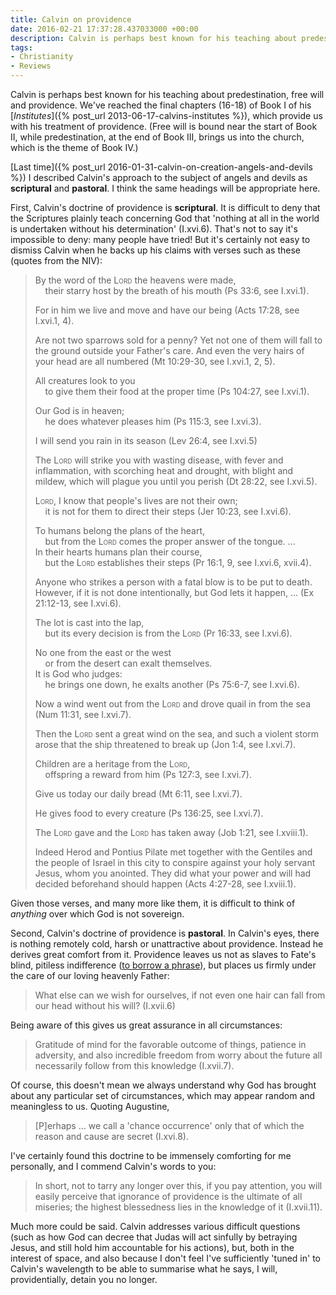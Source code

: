 ```yaml
---
title: Calvin on providence
date: 2016-02-21 17:37:28.437033000 +00:00
description: Calvin is perhaps best known for his teaching about predestination, free will and providence. His approach to providence is both scriptural and pastoral.
tags:
- Christianity
- Reviews
---
```

Calvin is perhaps best known for his teaching about predestination, free will and providence. We've reached the final chapters (16-18) of Book I of his [_Institutes_]({% post_url 2013-06-17-calvins-institutes %}), which provide us with his treatment of providence. (Free will is bound near the start of Book II, while predestination, at the end of Book III, brings us into the church, which is the theme of Book IV.)

[Last time]({% post_url 2016-01-31-calvin-on-creation-angels-and-devils %}) I described Calvin's approach to the subject of angels and devils as **scriptural** and **pastoral**. I think the same headings will be appropriate here.

First, Calvin's doctrine of providence is **scriptural**. It is difficult to deny that the Scriptures plainly teach concerning God that 'nothing at all in the world is undertaken without his determination' (I.xvi.6). That's not to say it's impossible to deny: many people have tried! But it's certainly not easy to dismiss Calvin when he backs up his claims with verses such as these (quotes from the NIV):

> By the word of the L<span style="font-variant:small-caps">ord</span> the heavens were made,<br />
> &nbsp;&nbsp;&nbsp;&nbsp;their starry host by the breath of his mouth (Ps 33:6, see I.xvi.1).
>
> For in him we live and move and have our being (Acts 17:28, see I.xvi.1, 4).
>
> Are not two sparrows sold for a penny? Yet not one of them will fall to the ground outside your Father's care. And even the very hairs of your head are all numbered (Mt 10:29-30, see I.xvi.1, 2, 5).
>
> All creatures look to you<br />
> &nbsp;&nbsp;&nbsp;&nbsp;to give them their food at the proper time (Ps 104:27, see I.xvi.1).
>
> Our God is in heaven;<br />
> &nbsp;&nbsp;&nbsp;&nbsp;he does whatever pleases him (Ps 115:3, see I.xvi.3).
>
> I will send you rain in its season (Lev 26:4, see I.xvi.5)
>
> The L<span style="font-variant:small-caps">ord</span> will strike you with wasting disease, with fever and inflammation, with scorching heat and drought, with blight and mildew, which will plague you until you perish (Dt 28:22, see I.xvi.5).
>
> L<span style="font-variant:small-caps">ord</span>, I know that people's lives are not their own;<br />
> &nbsp;&nbsp;&nbsp;&nbsp;it is not for them to direct their steps (Jer 10:23, see I.xvi.6).
>
> To humans belong the plans of the heart,<br />
> &nbsp;&nbsp;&nbsp;&nbsp;but from the L<span style="font-variant:small-caps">ord</span> comes the proper answer of the tongue. ...<br />
> In their hearts humans plan their course,<br />
> &nbsp;&nbsp;&nbsp;&nbsp;but the L<span style="font-variant:small-caps">ord</span> establishes their steps (Pr 16:1, 9, see I.xvi.6, xvii.4).
>
> Anyone who strikes a person with a fatal blow is to be put to death. However, if it is not done intentionally, but God lets it happen, ... (Ex 21:12-13, see I.xvi.6).
>
> The lot is cast into the lap,<br />
> &nbsp;&nbsp;&nbsp;&nbsp;but its every decision is from the L<span style="font-variant:small-caps">ord</span> (Pr 16:33, see I.xvi.6).
>
> No one from the east or the west<br />
> &nbsp;&nbsp;&nbsp;&nbsp;or from the desert can exalt themselves.<br />
> It is God who judges:<br />
> &nbsp;&nbsp;&nbsp;&nbsp;he brings one down, he exalts another (Ps 75:6-7, see I.xvi.6).
>
> Now a wind went out from the L<span style="font-variant:small-caps">ord</span> and drove quail in from the sea (Num 11:31, see I.xvi.7).
>
> Then the L<span style="font-variant:small-caps">ord</span> sent a great wind on the sea, and such a violent storm arose that the ship threatened to break up (Jon 1:4, see I.xvi.7).
>
> Children are a heritage from the L<span style="font-variant:small-caps">ord</span>,<br />
> &nbsp;&nbsp;&nbsp;&nbsp;offspring a reward from him (Ps 127:3, see I.xvi.7).
>
> Give us today our daily bread (Mt 6:11, see I.xvi.7).
>
> He gives food to every creature (Ps 136:25, see I.xvi.7).
>
> The L<span style="font-variant:small-caps">ord</span> gave and the L<span style="font-variant:small-caps">ord</span> has taken away (Job 1:21, see I.xviii.1).
>
> Indeed Herod and Pontius Pilate met together with the Gentiles and the people of Israel in this city to conspire against your holy servant Jesus, whom you anointed. They did what your power and will had decided beforehand should happen (Acts 4:27-28, see I.xviii.1).

Given those verses, and many more like them, it is difficult to think of _anything_ over which God is not sovereign.

Second, Calvin's doctrine of providence is **pastoral**. In Calvin's eyes, there is nothing remotely cold, harsh or unattractive about providence. Instead he derives great comfort from it. Providence leaves us not as slaves to Fate's blind, pitiless indifference ([to borrow a phrase](https://books.google.co.uk/books?id=l3PhAgAAQBAJ&q=%22blind%2C%20pitiless%20indifference%22)), but places us firmly under the care of our loving heavenly Father:

> What else can we wish for ourselves, if not even one hair can fall from our head without his will? (I.xvii.6)

Being aware of this gives us great assurance in all circumstances:

> Gratitude of mind for the favorable outcome of things, patience in adversity, and also incredible freedom from worry about the future all necessarily follow from this knowledge (I.xvii.7).

Of course, this doesn't mean we always understand why God has brought about any particular set of circumstances, which may appear random and meaningless to us. Quoting Augustine,

> [P]erhaps ... we call a 'chance occurrence' only that of which the reason and cause are secret (I.xvi.8).

I've certainly found this doctrine to be immensely comforting for me personally, and I commend Calvin's words to you:

> In short, not to tarry any longer over this, if you pay attention, you will easily perceive that ignorance of providence is the ultimate of all miseries; the highest blessedness lies in the knowledge of it (I.xvii.11).

Much more could be said. Calvin addresses various difficult questions (such as how God can decree that Judas will act sinfully by betraying Jesus, and still hold him accountable for his actions), but, both in the interest of space, and also because I don't feel I've sufficiently 'tuned in' to Calvin's wavelength to be able to summarise what he says, I will, providentially, detain you no longer.

